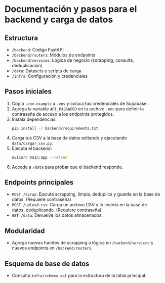 # Documentación y pasos para el backend y carga de datos

## Estructura
- `/backend`: Código FastAPI
- `/backend/routers`: Módulos de endpoints
- `/backend/services`: Lógica de negocio (scrapping, consulta, deduplicación)
- `/data`: Datasets y scripts de carga
- `/infra`: Configuración y credenciales

## Pasos iniciales
1. Copia `.env.example` a `.env` y coloca tus credenciales de Supabase.
2. Agrega la variable `API_PASSWORD` en tu archivo `.env` para definir la contraseña de acceso a los endpoints protegidos.
3. Instala dependencias:
   ```bash
   pip install -r backend/requirements.txt
   ```
4. Carga tus CSV a la base de datos editando y ejecutando `data/cargar_csv.py`.
5. Ejecuta el backend:
   ```bash
   uvicorn main:app --reload
   ```
6. Accede a `/data` para probar que el backend responde.

## Endpoints principales
- `POST /scrap`: Ejecuta scrapping, limpia, deduplica y guarda en la base de datos. (Requiere contraseña)
- `POST /upload-csv`: Carga un archivo CSV y lo inserta en la base de datos, deduplicando. (Requiere contraseña)
- `GET /data`: Devuelve los datos almacenados.

## Modularidad
- Agrega nuevas fuentes de scrapping o lógica en `/backend/services` y nuevos endpoints en `/backend/routers`.

## Esquema de base de datos
- Consulta `infra/schema.sql` para la estructura de la tabla principal.
